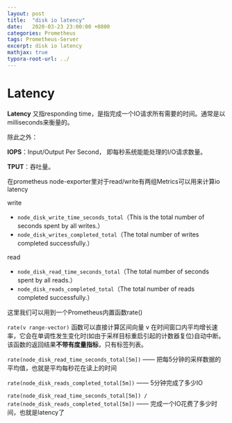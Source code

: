 ```yaml
---
layout: post
title:  "disk io latency"
date:   2020-03-23 23:00:00 +0800
categories: Prometheus
tags: Prometheus-Server
excerpt: disk io latency
mathjax: true
typora-root-url: ../
---
```


# Latency

**Latency** 又指responding time，是指完成一个IO请求所有需要的时间。通常是以milliseconds来衡量的。

除此之外：

**IOPS**：Input/Output Per Second， 即每秒系统能能处理的I/O请求数量。

**TPUT**：吞吐量。

在prometheus node-exporter里对于read/write有两组Metrics可以用来计算io latency

write

- `node_disk_write_time_seconds_total`（This is the total number of seconds spent by all writes.）
- `node_disk_writes_completed_total`（The total number of writes completed successfully.）

read

- `node_disk_read_time_seconds_total`（The total number of seconds spent by all reads.）
- `node_disk_reads_completed_total`（The total number of reads completed successfully.）

这里我们可以用到一个Prometheus内置函数rate()

`rate(v range-vector)` 函数可以直接计算区间向量 v 在时间窗口内平均增长速率，它会在单调性发生变化时(如由于采样目标重启引起的计数器复位)自动中断。该函数的返回结果**不带有度量指标**，只有标签列表。

`rate(node_disk_read_time_seconds_total[5m])` —— 把每5分钟的采样数据的平均值，也就是平均每秒花在读上的时间

`rate(node_disk_reads_completed_total[5m])` —— 5分钟完成了多少IO

`rate(node_disk_read_time_seconds_total[5m]) / rate(node_disk_reads_completed_total[5m])` —— 完成一个IO花费了多少时间，也就是latency了